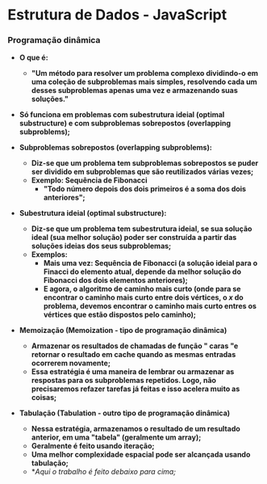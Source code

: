 # Estrutura de Dados - JavaScript



### Programação dinâmica

- **O que é:**
  - **"Um método para resolver um problema complexo dividindo-o em uma coleção de subproblemas mais simples, resolvendo cada um desses subproblemas apenas uma vez e armazenando suas soluções."**
- **Só funciona em problemas com subestrutura ideial (optimal substructure) e com subproblemas sobrepostos (overlapping subproblems);**

- **Subproblemas sobrepostos (overlapping subproblems):**
  - **Diz-se que um problema tem subproblemas sobrepostos se puder ser dividido em subproblemas que são reutilizados várias vezes;**
  - **Exemplo: Sequência de Fibonacci**
    - **"Todo número depois dos dois primeiros é a soma dos dois anteriores";**
- **Subestrutura ideial (optimal substructure):**
  - **Diz-se que um problema tem subestrutura ideial, se sua solução ideal (sua melhor solução) poder ser construída a partir das soluções ideias dos seus subproblemas;**
  - **Exemplos:**
    - **Mais uma vez: Sequência de Fibonacci (a solução ideial para o Finacci do elemento atual, depende da melhor solução do Fibonacci dos dois elementos anteriores);**
    - **E agora, o algoritmo de caminho mais curto (onde para se encontrar o caminho mais curto entre dois vértices, o _x_ do problema, devemos encontrar o caminho mais curto entres os vértices que estão dispostos pelo caminho);**
- **Memoização (Memoization - tipo de programação dinâmica)**
  - **Armazenar os resultados de chamadas de função " caras "e retornar o resultado em cache quando as mesmas entradas ocorrerem novamente;**
  - **Essa estratégia é uma maneira de lembrar ou armazenar as respostas para os subproblemas repetidos. Logo, não precisaremos refazer tarefas já feitas e isso acelera muito as coisas;**

- **Tabulação (Tabulation - outro tipo de programação dinâmica)**
  - **Nessa estratégia, armazenamos o resultado de um resultado anterior, em uma "tabela" (geralmente um array);**
  - **Geralmente é feito usando iteração;**
  - **Uma melhor complexidade espacial pode ser alcançada usando tabulação;**
  - **Aqui o trabalho é feito debaixo para cima;*
